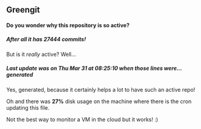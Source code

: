 ## Greengit

#### Do you wonder why this repository is so active?

##### After all it has 27444 commits!

But is it *really* active? Well...

##### Last update was on Thu Mar 31 at 08:25:10 when those lines were... generated

Yes, generated, because it certainly helps a lot to have such an active repo!

Oh and there was **27%** disk usage on the machine
where there is the cron updating this file.

Not the best way to monitor a VM in the cloud but it works! :)
